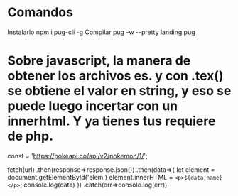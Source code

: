 # Comandos
Instalarlo
npm i pug-cli -g
Compilar
pug -w --pretty landing.pug

# Sobre javascript, la manera de obtener los archivos es. y con .tex() se obtiene el valor en string, y eso se puede luego incertar con un innerhtml. Y ya tienes tus requiere de php.
const = 'https://pokeapi.co/api/v2/pokemon/1/';

fetch(url)
.then(response=>response.json())
.then(data=>{
    let element = document.getElementById('elem')
    element.innerHTML = `<p>${data.name}</p>`;
    console.log(data)
})
.catch(err=>console.log(err))